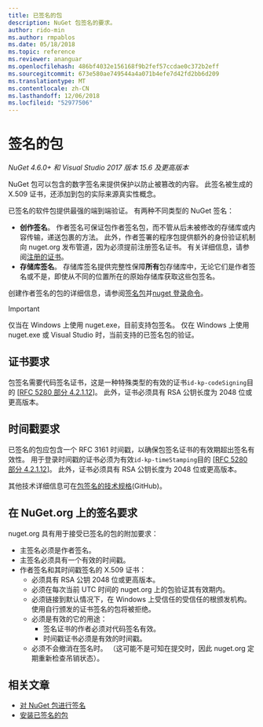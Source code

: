 ```yaml
---
title: 已签名的包
description: NuGet 包签名的要求。
author: rido-min
ms.author: rmpablos
ms.date: 05/18/2018
ms.topic: reference
ms.reviewer: ananguar
ms.openlocfilehash: 486bf4032e156168f9b2fef57ccdae0c372b2eff
ms.sourcegitcommit: 673e580ae749544a4a071b4efe7d42fd2bb6d209
ms.translationtype: MT
ms.contentlocale: zh-CN
ms.lasthandoff: 12/06/2018
ms.locfileid: "52977506"
---
```

# <a name="signed-packages"></a>签名的包

*NuGet 4.6.0+ 和 Visual Studio 2017 版本 15.6 及更高版本*

NuGet 包可以包含的数字签名来提供保护以防止被篡改的内容。 此签名被生成的 X.509 证书，还添加到包的实际来源真实性概念。

已签名的软件包提供最强的端到端验证。 有两种不同类型的 NuGet 签名：
- **创作签名**。 作者签名可保证包作者签名包，而不管从后未被修改的存储库或内容传输，递送包裹的方法。 此外，作者签署的程序包提供额外的身份验证机制向 nuget.org 发布管道，因为必须提前注册签名证书。 有关详细信息，请参阅[注册的证书](#register-certificate-on-nugetorg)。
- **存储库签名**。 存储库签名提供完整性保障**所有**包存储库中，无论它们是作者签名或不是，即使从不同的位置所在的原始存储库获取这些包签名。   

创建作者签名的包的详细信息，请参阅[签名包](../create-packages/Sign-a-package.md)并[nuget 登录命令](../tools/cli-ref-sign.md)。

> [!Important]
> 仅当在 Windows 上使用 nuget.exe，目前支持包签名。 仅在 Windows 上使用 nuget.exe 或 Visual Studio 时，当前支持的已签名包的验证。

## <a name="certificate-requirements"></a>证书要求

包签名需要代码签名证书，这是一种特殊类型的有效的证书`id-kp-codeSigning`目的 [[RFC 5280 部分 4.2.1.12](https://tools.ietf.org/html/rfc5280#section-4.2.1.12)]。 此外，证书必须具有 RSA 公钥长度为 2048 位或更高版本。

## <a name="timestamp-requirements"></a>时间戳要求

已签名的包应包含一个 RFC 3161 时间戳，以确保包签名证书的有效期超出签名有效性。 用于登录时间戳的证书必须为有效`id-kp-timeStamping`目的 [[RFC 5280 部分 4.2.1.12](https://tools.ietf.org/html/rfc5280#section-4.2.1.12)]。 此外，证书必须具有 RSA 公钥长度为 2048 位或更高版本。

其他技术详细信息可在[包签名的技术规格](https://github.com/NuGet/Home/wiki/Package-Signatures-Technical-Details)(GitHub)。

## <a name="signature-requirements-on-nugetorg"></a>在 NuGet.org 上的签名要求

nuget.org 具有用于接受已签名的包的附加要求：

- 主签名必须是作者签名。
- 主签名必须具有一个有效的时间戳。
- 作者签名和其时间戳签名的 X.509 证书：
  - 必须具有 RSA 公钥 2048 位或更高版本。
  - 必须在每次当前 UTC 时间的 nuget.org 上的包验证其有效期内。
  - 必须链接到默认情况下，在 Windows 上受信任的受信任的根颁发机构。 使用自行颁发的证书签名的包将被拒绝。
  - 必须是有效的它的用途： 
    - 签名证书的作者必须对代码签名有效。
    - 时间戳证书必须是有效的时间戳。
  - 必须不会撤消在签名时。 （这可能不是可知在提交时，因此 nuget.org 定期重新检查吊销状态）。
  
  
## <a name="related-articles"></a>相关文章

- [对 NuGet 包进行签名](../create-packages/Sign-a-Package.md)
- [安装已签名的包](../consume-packages/installing-signed-packages.md)
